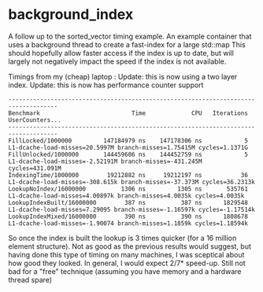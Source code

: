 # background_index
A follow up to the sorted_vector timing example.
An example container that uses a background thread to create a fast-index for a large std::map
This should hopefully allow faster access if the index is up to date, but will largely not negatively impact the speed if the index is not available.

Timings from my (cheap) laptop : 
Update: this is now using a two layer index.
Update: this is now has performance counter support 
```
------------------------------------------------------------------------------------
Benchmark                          Time             CPU   Iterations UserCounters...
------------------------------------------------------------------------------------
FillLocked/1000000         147184979 ns    147178306 ns            5 L1-dcache-load-misses=20.5997M branch-misses=1.75415M cycles=1.1371G
FillUnlocked/1000000       144459606 ns    144452759 ns            5 L1-dcache-load-misses=-2.52191M branch-misses=-431.245M cycles=431.091M
IndexingTime/1000000        19212882 ns     19212197 ns           36 L1-dcache-load-misses=-308.615k branch-misses=-37.373M cycles=36.2313k
LookupNoIndex/16000000          1306 ns         1305 ns       535761 L1-dcache-load-misses=4.00897k branch-misses=4.0035k cycles=4.0035k
LookupIndexBuilt/16000000        387 ns          387 ns      1829548 L1-dcache-load-misses=7.29095 branch-misses=-1.16597k cycles=-1.17514k
LookupIndexMixed/16000000        390 ns          390 ns      1808678 L1-dcache-load-misses=-1.90074 branch-misses=1.1859k cycles=1.18594k
```
So once the index is built the lookup is 3 times quicker (for a 16 million element structure). 
Not as good as the previous results would suggest, but having done this type of timing on many machines,
I was sceptical about how good they looked. In general, I would expect 2/7* speed-up.
Still not bad for a "free" technique (assuming you have memory and a hardware thread spare)
